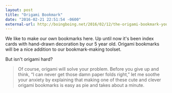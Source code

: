 ```yaml
---
layout: post
title: "Origami Bookmark"
date: "2016-02-21 22:51:54 -0600"
external-url: http://boingboing.net/2016/02/12/the-origami-bookmark-you-can-m.html
---
```


We like to make our own bookmarks here. Up until now it's been index cards with hand-drawn decoration by our 5 year old. Origami bookmarks will be a nice addition to our bookmark-making toolset.

But isn't origami hard?

> Of course, origami will solve your problem. Before you give up and think, “I can never get those damn paper folds right,” let me soothe your anxiety by explaining that making one of these cute and clever origami bookmarks is easy as pie and takes about a minute.
